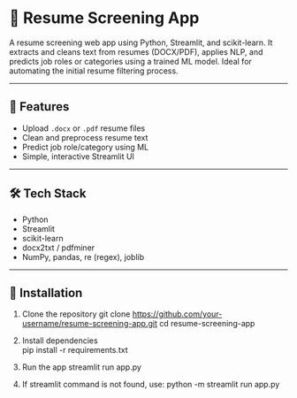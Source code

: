 # 🧠 Resume Screening App

A resume screening web app using Python, Streamlit, and scikit-learn. It extracts and cleans text from resumes (DOCX/PDF), applies NLP, and predicts job roles or categories using a trained ML model. Ideal for automating the initial resume filtering process.

---

## 🚀 Features

- Upload `.docx` or `.pdf` resume files
- Clean and preprocess resume text
- Predict job role/category using ML
- Simple, interactive Streamlit UI

---

## 🛠️ Tech Stack

- Python
- Streamlit
- scikit-learn
- docx2txt / pdfminer
- NumPy, pandas, re (regex), joblib

---


## 🔧 Installation

1. Clone the repository 
git clone https://github.com/your-username/resume-screening-app.git
cd resume-screening-app

2. Install dependencies                      
pip install -r requirements.txt

3. Run the app
streamlit run app.py

4. If streamlit command is not found, use:
python -m streamlit run app.py
